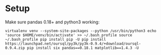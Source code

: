 # Setup

Make sure pandas 0.18+ and python3 working:

``
virtualenv venv --system-site-packages --python /usr/bin/python3
echo 'source $HOME/venv/bin/activate' >> ~/.bash_profile
source ~/.bash_profile
pip install pip -U
pip install https://launchpad.net/oursql/py3k/py3k-0.9.4/+download/oursql-0.9.4.zip
pip install six pandas==0.18.1 matplotlib==1.4.3 -U
``

